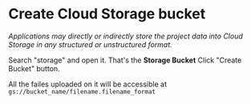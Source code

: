 # Create Cloud Storage bucket

*Applications may directly or indirectly store the project data into Cloud Storage in any structured or unstructured format.*


Search "storage" and open it. That's the **Storage Bucket**
Click "Create Bucket" button.

All the failes uploaded on it will be accessible at `gs://bucket_name/filename.filename_format`

